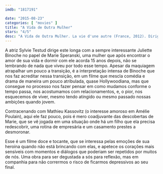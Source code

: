 ```yaml
---
imdb: "1817191"

date: "2015-08-23"
categories: [ "movies" ]
title: "A Vida de Outra Mulher"
stars: "4/5"
desc: "A Vida de Outra Mulher. La vie d'une autre (France, 2012). Dirigido por Sylvie Testud. Escrito por Frederique Deghelt, Claire Lemaréchal, Sylvie Testud. Com Juliette Binoche, Mathieu Kassovitz, Aure Atika, Danièle Lebrun, Vernon Dobtcheff, Yvi Dachary-Le Béon, François Berléand, Marie-Christine Adam, Nicolas Carpentier."
---
```

A atriz Sylvie Testud dirige este longa com a sempre interessante Juliette Binoche no papel de Marie Speranski, uma mulher que após encontrar o amor de sua vida e dormir com ele acorda 15 anos depois, não se lembrando de nada que viveu por todo esse tempo. Apesar da maquiagem atrapalhar um pouco a transição, é a interpretação intensa de Binoche que nos faz acreditar nessa transição, em um filme que mescla comédia e drama de maneira um pouco atribulada, quase Hollywoodiana, mas que consegue no processo nos fazer pensar em como mudamos conforme o tempo passa, nos acostumamos com relacionamentos, e, o pior, nos esquecemos de viver, mesmo tendo atingido ou mesmo passado nossas ambições quando jovem.

Contracenando com Mathieu Kassovitz (o interesse amoroso em Amélie Poulain), aqui ele faz pouco, pois é mero coadjuvante das descobertas de Marie, que se vê jogada em uma situação onde há um filho que ela precisa redescobrir, uma rotina de empresária e um casamento prestes a desmoronar.

Esse é um filme doce e tocante, que se interessa pelas emoções de sua heroína quando não está brincando com elas, e apetece os corações mais sensíveis com momentos e diálogos que poderiam ser repetidos por muitos de nós. Uma obra para ser degustada a sós para reflexão, mas em companhia para não corrermos o risco de ficarmos depressivos ao seu final.
